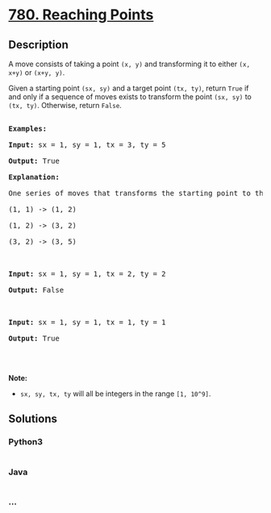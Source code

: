 # [780. Reaching Points](https://leetcode.com/problems/reaching-points)



## Description

<p>A move consists of taking a point <code>(x, y)</code> and transforming it to either <code>(x, x+y)</code> or <code>(x+y, y)</code>.</p>



<p>Given a starting point <code>(sx, sy)</code> and a target point <code>(tx, ty)</code>, return <code>True</code> if and only if a sequence of moves exists to transform the point <code>(sx, sy)</code> to <code>(tx, ty)</code>. Otherwise, return <code>False</code>.</p>



<pre>

<strong>Examples:</strong>

<strong>Input:</strong> sx = 1, sy = 1, tx = 3, ty = 5

<strong>Output:</strong> True

<strong>Explanation:</strong>

One series of moves that transforms the starting point to the target is:

(1, 1) -&gt; (1, 2)

(1, 2) -&gt; (3, 2)

(3, 2) -&gt; (3, 5)



<strong>Input:</strong> sx = 1, sy = 1, tx = 2, ty = 2

<strong>Output:</strong> False



<strong>Input:</strong> sx = 1, sy = 1, tx = 1, ty = 1

<strong>Output:</strong> True



</pre>



<p><strong>Note:</strong></p>



<ul>
	<li><code>sx, sy, tx, ty</code> will all be integers in the range <code>[1, 10^9]</code>.</li>
</ul>



## Solutions

<!-- tabs:start -->

### **Python3**

```python

```

### **Java**

```java

```

### **...**

```

```

<!-- tabs:end -->
